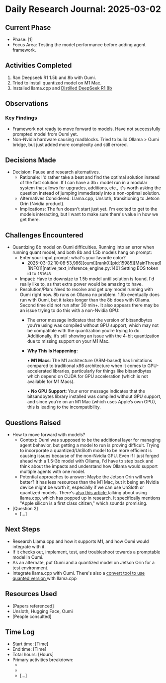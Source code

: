 # Daily Research Journal: 2025-03-02

## Current Phase
- Phase: [1]
- Focus Area: Testing the model performance before adding agent framework.

## Activities Completed
1. Ran Deepseek R1 1.5b and 8b with Oumi.
2. Tried to install quantized model on M1 Mac.
3. Installed llama.cpp and [Distilled DeepSeek R1 8b](https://huggingface.co/unsloth/DeepSeek-R1-Distill-Llama-8B-GGUF)

## Observations
### Key Findings
- Framework not ready to move forward to models. Have not successfully prompted model from Oumi yet.
- Non-Nvidia hardware causing roadblocks. Tried to build Ollama > Oumi bridge, but just added more complexity and still errored.

## Decisions Made
- Decision: Pause and research alternatives.
  - Rationale: I'd rather take a beat and find the optimal solution instead of the fast solution. If I can have a 3b+ model run in a modular system that allows for upgrades, additions, etc., it's worth asking the question instead of jumping immediately into a non-optimal solution.
  - Alternatives Considered:  Llama.cpp, Unsloth, transitioning to Jetson Orin (Nvidia product).
  - Implications: The fun doesn't start just yet. I'm excited to get to the models interacting, but I want to make sure there's value in how we get there.

## Challenges Encountered
- Quantizing 8b model on Oumi difficulties. Running into an error when running quant model, and both 8b and 1.5b models hang on prompt:
	- Enter your input prompt: what's your favorite color? 
		- 2025-03-02 10:08:53,986][oumi][rank0][pid:15985][MainThread][INFO]][native_text_inference_engine.py:140] Setting EOS token id to `151643`
  - Impact:  Have to downsize to 1.5b model until solution is found. I'd really like to, as that extra power would be amazing to have.
  - Resolution/Plan: Need to resolve and get *any* model running with Oumi right now. 8b runs on Ollama no problem. 1.5b eventually does run with Oumi, but it takes longer than the 8b does with Ollama. Second time did not run after 30 min+. It also appears there may be an issue trying to do this with a non-Nvidia GPU: 
	  - The error message indicates that the version of bitsandbytes you’re using was compiled without GPU support, which may not be compatible with the quantization you’re trying to do. Additionally, it’s still showing an issue with the 4-bit quantization due to missing support on your M1 Mac.
	  - **Why This Is Happening:**
		
		• **M1 Macs**: The M1 architecture (ARM-based) has limitations compared to traditional x86 architecture when it comes to GPU-accelerated libraries, particularly for things like bitsandbytes which depend on CUDA for GPU acceleration (which is not available for M1 Macs).
		
		• **No GPU Support**: Your error message indicates that the bitsandbytes library installed was compiled without GPU support, and since you’re on an M1 Mac (which uses Apple’s own GPU), this is leading to the incompatibility.


## Questions Raised
- How to move forward with models?
  - Context: Oumi was supposed to be the additional layer for managing agent behavior, but getting a model to run is proving difficult. Trying to incorporate a quantized/UnSloth model to be more efficient is causing issues because of the non-Nvidia GPU. Even if I just forged ahead with a 1.5-3b model with Ollama, I'd have to step back and think about the impacts and understand how Ollama would support multiple agents with one model.
  - Potential approaches to answer: Maybe the Jetson Orin will work better? It has less resources than the M1 Mac, but it being an Nvidia device might be worth it, especially if we can use UnSloth or quantized models. There's [also this article ](https://medevel.com/running-llms-on-apple-silicon-m1-11/) talking about using llama.cpp, which has popped up in research. It specifically mentions "Apple silicon is a first class citizen," which sounds promising.
- [Question 2]
  - [...]

## Next Steps
-  Research Llama.cpp and how it supports M1, and how Oumi would integrate with it.
- If it checks out, implement, test, and troubleshoot towards a promptable model in Oumi.
- As an alternate, put Oumi and a quantized model on Jetson Orin for a test environment.
- Integrate llama.cpp with Oumi. There's also a [convert tool to use quanted version ](https://github.com/ggml-org/llama.cpp/blob/master/convert_hf_to_gguf_update.py)with llama.cpp

## Resources Used
- [Papers referenced]
-  Unsloth, Hugging Face, Oumi
- [People consulted]

## Time Log
- Start time: [Time]
- End time: [Time]
- Total hours: [Hours]
- Primary activities breakdown:
  - [Activity 1]: [Hours]
  - [Activity 2]: [Hours]
  - [...]